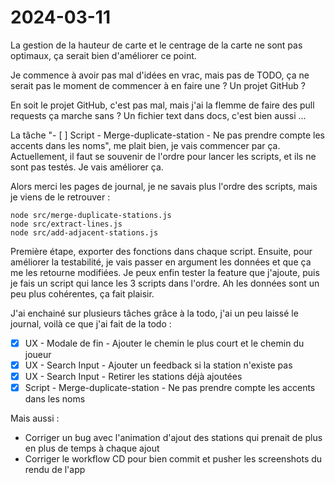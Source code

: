 # 2024-03-11

La gestion de la hauteur de carte et le centrage de la carte ne sont pas optimaux, ça serait bien d'améliorer ce point.

Je commence à avoir pas mal d'idées en vrac, mais pas de TODO, ça ne serait pas le moment de commencer à en faire une ?
Un projet GitHub ?

En soit le projet GitHub, c'est pas mal, mais j'ai la flemme de faire des pull requests ça marche sans ?
Un fichier text dans docs, c'est bien aussi …

La tâche "- [ ] Script - Merge-duplicate-station - Ne pas prendre compte les accents dans les noms", me plait bien, je vais commencer par ça.
Actuellement, il faut se souvenir de l'ordre pour lancer les scripts, et ils ne sont pas testés. Je vais améliorer ça.

Alors merci les pages de journal, je ne savais plus l'ordre des scripts, mais je viens de le retrouver :

```
node src/merge-duplicate-stations.js
node src/extract-lines.js
node src/add-adjacent-stations.js
```

Première étape, exporter des fonctions dans chaque script.
Ensuite, pour améliorer la testabilité, je vais passer en argument les données et que ça me les retourne modifiées.
Je peux enfin tester la feature que j'ajoute, puis je fais un script qui lance les 3 scripts dans l'ordre.
Ah les données sont un peu plus cohérentes, ça fait plaisir.

J'ai enchainé sur plusieurs tâches grâce à la todo, j'ai un peu laissé le journal, voilà ce que j'ai fait de la todo :

- [x] UX - Modale de fin - Ajouter le chemin le plus court et le chemin du joueur
- [x] UX - Search Input - Ajouter un feedback si la station n'existe pas
- [x] UX - Search Input - Retirer les stations déjà ajoutées
- [x] Script - Merge-duplicate-station - Ne pas prendre compte les accents dans les noms

Mais aussi :

- Corriger un bug avec l'animation d'ajout des stations qui prenait de plus en plus de temps à chaque ajout
- Corriger le workflow CD pour bien commit et pusher les screenshots du rendu de l'app

